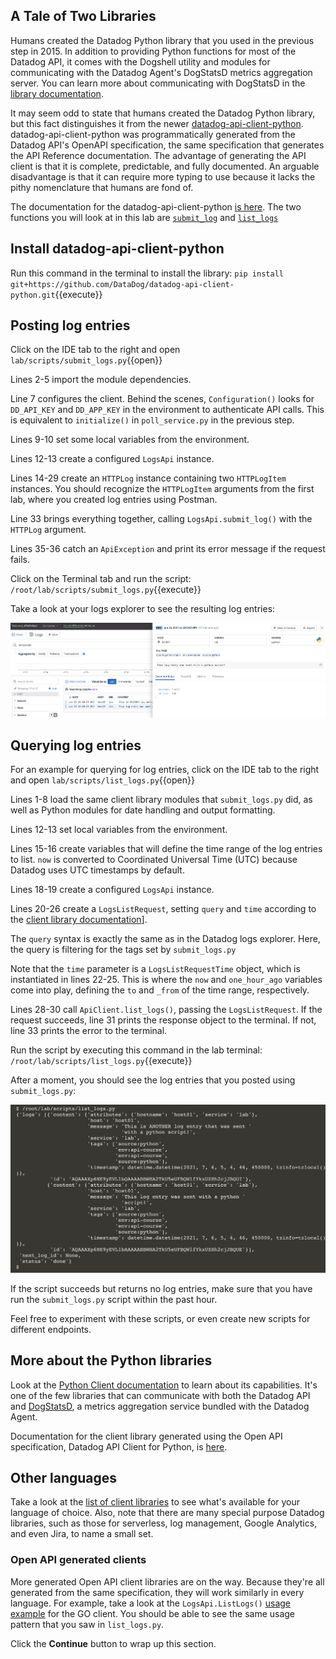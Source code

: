 ## A Tale of Two Libraries
Humans created the Datadog Python library that you used in the previous step in 2015. In addition to providing Python functions for most of the Datadog API, it comes with the Dogshell utility and modules for communicating with the Datadog Agent's DogStatsD metrics aggregation server. You can learn more about communicating with DogStatsD in the [library documentation](https://github.com/DataDog/datadogpy#dogstatsd).

It may seem odd to state that humans created the Datadog Python library, but this fact distinguishes it from the newer [datadog-api-client-python](https://github.com/DataDog/datadog-api-client-python).  datadog-api-client-python was programmatically generated from the Datadog API's OpenAPI specification, the same specification that generates the API Reference documentation. The advantage of generating the API client is that it is complete, predictable, and fully documented. An arguable disadvantage is that it can require more typing to use because it lacks the pithy nomenclature that humans are fond of. 

The documentation for the datadog-api-client-python [is here](https://datadog-api-client.readthedocs.io/en/latest/). The two functions you will look at in this lab are [`submit_log`](https://datadog-api-client.readthedocs.io/en/latest/v1/LogsApi/#submit_log) and [`list_logs`](https://datadog-api-client.readthedocs.io/en/latest/v1/LogsApi/#list_logs)

## Install datadog-api-client-python

Run this command in the terminal to install the library: `pip install git+https://github.com/DataDog/datadog-api-client-python.git`{{execute}}

## Posting log entries
Click on the IDE tab to the right and open `lab/scripts/submit_logs.py`{{open}} 

Lines 2-5 import the module dependencies.

Line 7 configures the client. Behind the scenes, `Configuration()` looks for `DD_API_KEY` and `DD_APP_KEY` in the environment to authenticate API calls. This is equivalent to `initialize()` in `poll_service.py` in the previous step.

Lines 9-10 set some local variables from the environment.

Lines 12-13 create a configured `LogsApi` instance.

Lines 14-29 create an `HTTPLog` instance containing two `HTTPLogItem` instances. You should recognize the `HTTPLogItem` arguments from the first lab, where you created log entries using Postman.

Line 33 brings everything together, calling `LogsApi.submit_log()` with the `HTTPLog` argument.

Lines 35-36 catch an `ApiException` and print its error message if the request fails.

Click on the Terminal tab and run the script: `/root/lab/scripts/submit_logs.py`{{execute}}

Take a look at your logs explorer to see the resulting log entries:

![Log  from Python script](./assets/log_entry_from_python.png)

## Querying log entries
For an example for querying for log entries, click on the IDE tab to the right and open `lab/scripts/list_logs.py`{{open}} 

Lines 1-8 load the same client library modules that `submit_logs.py` did, as well as Python modules for date handling and output formatting.

Lines 12-13 set local variables from the environment.

Lines 15-16 create variables that will define the time range of the log entries to list. `now` is converted to Coordinated Universal Time (UTC) because Datadog uses UTC timestamps by default.

Lines 18-19 create a configured `LogsApi` instance.

Lines 20-26 create a `LogsListRequest`, setting `query` and `time` according to the [client library documentation](https://datadog-api-client.readthedocs.io/en/latest/v1/LogsListRequest/)]. 

The `query` syntax is exactly the same as in the Datadog logs explorer. Here, the query is filtering for the tags set by `submit_logs.py`

Note that the `time` parameter is a `LogsListRequestTime` object, which is instantiated in lines 22-25. This is where the `now` and `one_hour_ago` variables come into play, defining the `to` and `_from` of the time range, respectively. 

Lines 28-30 call `ApiClient.list_logs()`, passing the `LogsListRequest`. If the request succeeds, line 31 prints the response object to the terminal. If not, line 33 prints the error to the terminal.

Run the script by executing this command in the lab terminal: `/root/lab/scripts/list_logs.py`{{execute}}

After a moment, you should see the log entries that you posted using `submit_logs.py`:

![Results of list_logs.py](./assets/list_logs_results.png)

If the script succeeds but returns no log entries, make sure that you have run the `submit_logs.py` script within the past hour.

Feel free to experiment with these scripts, or even create new scripts for different endpoints. 

## More about the Python libraries
Look at the [Python Client documentation](https://datadogpy.readthedocs.io/en/latest/) to learn about its capabilities. It's one of the few libraries that can communicate with both the Datadog API and [DogStatsD](https://docs.datadoghq.com/developers/dogstatsd), a metrics aggregation service bundled with the Datadog Agent. 

Documentation for the client library generated using the Open API specification, Datadog API Client for Python, is [here](https://datadog-api-client.readthedocs.io/en/latest/v1).

## Other languages
Take a look at the [list of client libraries](https://docs.datadoghq.com/developers/libraries/) to see what's available for your language of choice. Also, note that there are many special purpose Datadog libraries, such as those for serverless, log management, Google Analytics, and even Jira, to name a small set. 

### Open API generated clients
More generated Open API client libraries are on the way. Because they're all generated from the same specification, they will work similarly in every language.  For example, take a look at the `LogsApi.ListLogs()` [usage example](https://github.com/DataDog/datadog-api-client-go/blob/master/api/v1/datadog/docs/LogsApi.md#example) for the GO client. You should be able to see the same usage pattern that you saw in `list_logs.py`.

Click the **Continue** button to wrap up this section.
